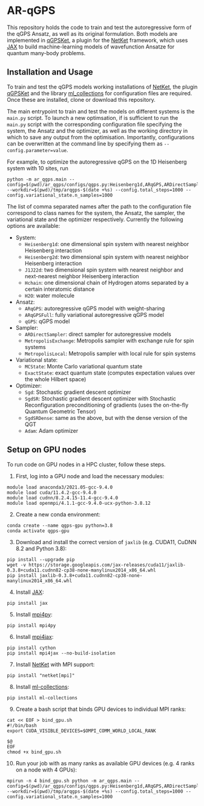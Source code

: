 # AR-qGPS

This repository holds the code to train and test the autoregressive form of the qGPS Ansatz, as well as its original formulation.
Both models are implemented in [qGPSKet](https://github.com/BoothGroup/qGPSKet), a plugin for the [NetKet](https://github.com/netket/netket) framework, which uses [JAX](https://github.com/google/jax) to build machine-learning models of wavefunction Ansatze for quantum many-body problems.

## Installation and Usage

To train and test the qGPS models working installations of [NetKet](https://github.com/netket/netket), the plugin [qGPSKet](https://github.com/BoothGroup/qGPSKet) and the library [ml_collections](https://github.com/google/ml_collections) for configuration files are required.
Once these are installed, clone or download this repository.

The main entrypoint to train and test the models on different systems is the `main.py` script.
To launch a new optimsation, if is sufficient to run the `main.py` script with the corresponding configuration file specifying the system, the Ansatz and the optimizer, as well as the working directory in which to save any output from the optimisation.
Importantly, configurations can be overwritten at the command line by specifying them as `--config.parameter=value`.

For example, to optimize the autoregressive qGPS on the 1D Heisenberg system with 10 sites, run
```
python -m ar_qgps.main --config=$(pwd)/ar_qgps/configs/qgps.py:Heisenberg1d,ARqGPS,ARDirectSampler,MCState,SgdSRDense --workdir=$(pwd)/tmp/arqgps-$(date +%s) --config.total_steps=1000 --config.variational_state.n_samples=1000
```

The list of comma separated names after the path to the configuration file correspond to class names for the system, the Ansatz, the sampler, the variational state and the optimizer respectively.
Currently the following options are available:
    
- System:
    - `Heisenberg1d`: one dimensional spin system with nearest neighbor Heisenberg interaction
    - `Heisenberg2d`: two dimensional spin system with nearest neighbor Heisenberg interaction
    - `J1J22d`: two dimensional spin system with nearest neighbor and next-nearest neighbor Heisenberg interaction
    - `Hchain`: one dimensional chain of Hydrogen atoms separated by a certain interatomic distance
    - `H2O`: water molecule
- Ansatz:
    - `ARqGPS`: autoregressive qGPS model with weight-sharing
    - `ARqGPSFull`: fully variational autoregressive qGPS model
    - `qGPS`: qGPS model
- Sampler:
    - `ARDirectSampler`: direct sampler for autoregressive models
    - `MetropolisExchange`: Metropolis sampler with exchange rule for spin systems
    - `MetropolisLocal`: Metropolis sampler with local rule for spin systems
- Variational state:
    - `MCState`: Monte Carlo variational quantum state
    - `ExactState`: exact quantum state (computes expectation values over the whole Hilbert space)
- Optimizer:
    - `Sgd`: Stochastic gradient descent optimizer
    - `SgdSR`: Stochastic gradient descent optimizer with Stochastic Reconfiguration preconditioning of gradients (uses the on-the-fly Quantum Geometric Tensor)
    - `SgdSRDense`: same as the above, but with the dense version of the QGT
    - `Adam`: Adam optimizer

## Setup on GPU nodes
To run code on GPU nodes in a HPC cluster, follow these steps.

1. First, log into a GPU node and load the necessary modules:
```
module load anaconda3/2021.05-gcc-9.4.0
module load cuda/11.4.2-gcc-9.4.0
module load cudnn/8.2.4.15-11.4-gcc-9.4.0
module load openmpi/4.1.1-gcc-9.4.0-ucx-python-3.8.12
```

2. Create a new conda environment:
```
conda create --name qgps-gpu python=3.8
conda activate qgps-gpu
```

3. Download and install the correct version of `jaxlib` (e.g. CUDA11, CuDNN 8.2 and Python 3.8):
```
pip install --upgrade pip
wget -v https://storage.googleapis.com/jax-releases/cuda11/jaxlib-0.3.8+cuda11.cudnn82-cp38-none-manylinux2014_x86_64.whl
pip install jaxlib-0.3.8+cuda11.cudnn82-cp38-none-manylinux2014_x86_64.whl
```

4. Install [JAX](https://github.com/google/jax):
```
pip install jax
```

5. Install [mpi4py](https://github.com/mpi4py/mpi4py):
```
pip install mpi4py
```

6. Install [mpi4jax](https://github.com/mpi4jax/mpi4jax):
```
pip install cython
pip install mpi4jax --no-build-isolation
```

7. Install [NetKet](https://github.com/netket/netket) with MPI support:
```
pip install "netket[mpi]"
```

8. Install [ml-collections](https://github.com/google/ml_collections):
```
pip install ml-collections
```

9. Create a bash script that binds GPU devices to individual MPI ranks:
```
cat << EOF > bind_gpu.sh
#!/bin/bash
export CUDA_VISIBLE_DEVICES=$OMPI_COMM_WORLD_LOCAL_RANK

$@
EOF
chmod +x bind_gpu.sh
```

10. Run your job with as many ranks as available GPU devices (e.g. 4 ranks on a node with 4 GPUs):
```
mpirun -n 4 bind_gpu.sh python -m ar_qgps.main --config=$(pwd)/ar_qgps/configs/qgps.py:Heisenberg1d,ARqGPS,ARDirectSampler,MCState,SgdSRDense --workdir=$(pwd)/tmp/arqgps-$(date +%s) --config.total_steps=1000 --config.variational_state.n_samples=1000
```
